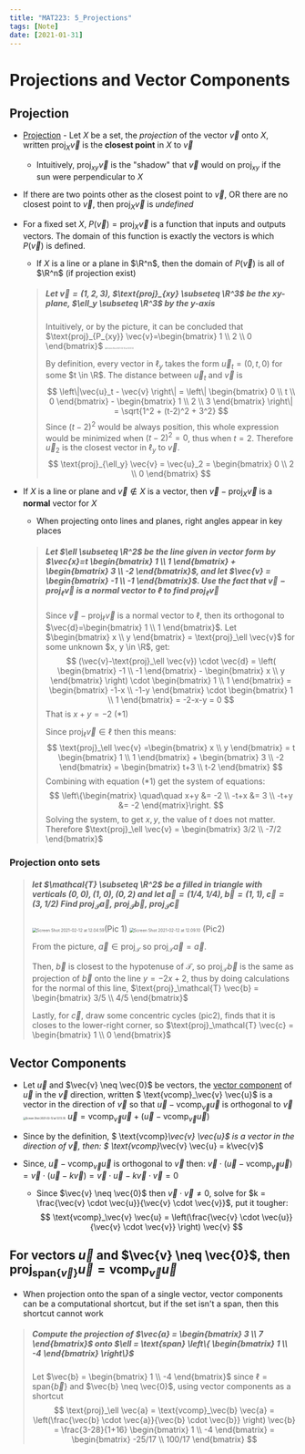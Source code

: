 ```yaml
---
title: "MAT223: 5_Projections"
tags: [Note]
date: [2021-01-31]
---
```


# Projections and Vector Components

## Projection

- <u>Projection</u> - Let $X$ be a set, the *projection* of the vector $\vec{v}$ onto $X$, written $\text{proj}_X \vec{v}$ is the **closest point** in $X$ to $\vec{v}$

  - Intuitively, $\text{proj}_{xy} \vec{v}$ is the "shadow" that $\vec{v}$ would on $\text{proj}_{xy}$ if the sun were perpendicular to $X$

- If there are two points other as the closest point to $\vec{v}$, OR there are no closest point to $\vec{v}$, then $\text{proj}_X \vec{v}$ is *undefined*

- For a fixed set $X$, $P(\vec{v}) = \text{proj}_X \vec{v}$ is a function that inputs and outputs vectors. The domain of this function is exactly the vectors is which $P(\vec{v})$ is defined. 

  - If $X$ is a line or a plane in $\R^n$, then the domain of $P(\vec{v})$ is all of $\R^n$ (if projection exist)

  >##### Let $\vec{v}=(1, 2, 3)$, $\text{proj}_{xy} \subseteq \R^3$ be the xy-plane,  $\ell_y \subseteq \R^3$ by the y-axis
  >
  >Intuitively, or by the picture, it can be concluded that $\text{proj}_{P_{xy}} \vec{v}=\begin{bmatrix} 1 \\ 2 \\ 0 \end{bmatrix}$ <img src="https://tva1.sinaimg.cn/large/008eGmZEly1gnl79x9km6j30ho0egq46.jpg" alt="Screen Shot 2021-02-12 at 10.51.52" style="zoom:20%;" />
  >
  >By definition, every vector in $\ell_y$ takes the form $\vec{u}_t=(0, t, 0)$ for some $t \in \R$. The distance between $\vec{u}_t$ and $\vec{v}$ is
  >$$
  >\left\|\vec{u}_t - \vec{v} \right\| = 
  >\left\| 
  >\begin{bmatrix} 0 \\ t \\ 0 \end{bmatrix} - 
  >\begin{bmatrix} 1 \\ 2 \\ 3 \end{bmatrix}
  >\right\| = 
  >\sqrt{1^2 + (t-2)^2 + 3^2}
  >$$
  >Since $(t-2)^2$ would be always position, this whole expression would be minimized when $(t-2)^2 = 0$, thus when $t=2$. Therefore $\vec{u}_2$ is the closest vector in $\ell_y$ to $\vec{v}$. 
  >$$
  >\text{proj}_{\ell_y} \vec{v} = \vec{u}_2 = \begin{bmatrix} 0 \\ 2 \\ 0 \end{bmatrix}
  >$$

- If $X$ is a line or plane and $\vec{v} \notin X$ is a vector, then $\vec{v}-\text{proj}_X \vec{v}$ is a **normal** vector for $X$

  - When projecting onto lines and planes, right angles appear in key places

  > ##### Let $\ell \subseteq \R^2$ be the line given in vector form by $\vec{x}=t \begin{bmatrix} 1 \\ 1 \end{bmatrix} + \begin{bmatrix} 3 \\ -2 \end{bmatrix}$, and let $\vec{v} = \begin{bmatrix} -1 \\ -1 \end{bmatrix}$. Use the fact that $\vec{v}-\text{proj}_\ell \vec{v}$ is a normal vector to $\ell$ to find $\text{proj}_\ell \vec{v}$
  >
  > Since $\vec{v}-\text{proj}_\ell \vec{v}$ is a normal vector to $\ell$, then its orthogonal to $\vec{d}=\begin{bmatrix} 1 \\ 1 \end{bmatrix}$. Let $\begin{bmatrix} x \\ y \end{bmatrix} = \text{proj}_\ell \vec{v}$ for some unknown $x, y \in \R$, get:
  > $$
  > (\vec{v}-\text{proj}_\ell \vec{v}) \cdot \vec{d} = 
  > \left( 
  > \begin{bmatrix} -1 \\ -1 \end{bmatrix} - \begin{bmatrix} x \\ y \end{bmatrix}
  > \right)
  > \cdot \begin{bmatrix} 1 \\ 1 \end{bmatrix} = 
  > \begin{bmatrix} -1-x \\ -1-y \end{bmatrix} \cdot 
  > \begin{bmatrix} 1 \\ 1 \end{bmatrix} =
  > -2-x-y = 0
  > $$
  > That is  $x+y = -2$ 	(*1)
  >
  > Since $\text{proj}_\ell \vec{v} \in \ell$ then this means:
  > $$
  > \text{proj}_\ell \vec{v} =\begin{bmatrix} x \\ y \end{bmatrix} = 
  > t \begin{bmatrix} 1 \\ 1 \end{bmatrix} + \begin{bmatrix} 3 \\ -2 \end{bmatrix}
  > = \begin{bmatrix} t+3 \\ t-2 \end{bmatrix}
  > $$
  > Combining with equation (*1) get the system of equations: 
  > $$
  > \left\{\begin{matrix}  \quad\quad 
  > x+y &= -2 \\ 
  > -t+x &= 3 \\ 
  > -t+y &= -2
  > \end{matrix}\right.
  > $$
  > Solving the system, to get $x, y$, the value of $t$ does not matter. Therefore $\text{proj}_\ell \vec{v} = \begin{bmatrix} 3/2 \\ -7/2 \end{bmatrix}$

### Projection onto sets

> ##### let $\mathcal{T} \subseteq \R^2$ be a filled in triangle with verticals $(0, 0), (1, 0), (0, 2)$ and let $\vec{a} = (1/4, 1/4), \vec{b}=(1, 1), \vec{c}=(3, 1/2)$ Find $\text{proj}_\mathcal{T} \vec{a},~ \text{proj}_\mathcal{T} \vec{b},~ \text{proj}_\mathcal{T} \vec{c}$
>
>   <img src="https://tva1.sinaimg.cn/large/008eGmZEly1gnl91evzkmj30ds0a8mxm.jpg" alt="Screen Shot 2021-02-12 at 12.04.59" style="zoom:50%;" />(Pic 1) <img src="https://tva1.sinaimg.cn/large/008eGmZEly1gnl91k9vrdj30es0biaat.jpg" alt="Screen Shot 2021-02-12 at 12.09.10" style="zoom:50%;" /> (Pic2)
>
> From the picture, $\vec{a} \in \text{proj}_\mathcal{T}$ so $\text{proj}_\mathcal{T}\vec{a} = \vec{a}$. 
>
> Then, $\vec{b}$ is closest to the hypotenuse of $\mathcal{T}$, so $\text{proj}_\mathcal{T} \vec{b}$ is the same as projection of $\vec{b}$ onto the line $y=-2x+2$, thus by doing calculations for the normal of this line,  $\text{proj}_\mathcal{T} \vec{b} = \begin{bmatrix} 3/5 \\ 4/5 \end{bmatrix}$ 
>
> Lastly, for $\vec{c}$, draw some concentric cycles (pic2), finds that it is closes to the lower-right corner, so $\text{proj}_\mathcal{T} \vec{c} = \begin{bmatrix} 1 \\ 0 \end{bmatrix}$

## Vector Components

- Let $\vec{u}$ and $\vec{v} \neq \vec{0}$ be vectors, the <u>vector component</u> of $\vec{u}$ in the $\vec{v}$ direction, written $ \text{vcomp}_\vec{v} \vec{u}$ is a vector in the direction of $\vec{v}$ so that $\vec{u} - \text{vcomp}_\vec{v} \vec{u}$ is orthogonal to $\vec{v}$
 <img src="https://tva1.sinaimg.cn/large/008eGmZEly1gnvtzjhq8lj30po0a8755.jpg" alt="Screen Shot 2021-02-12 at 12.13.35" style="zoom:30%;" />  $\vec{u} = \text{vcomp}_\vec{v} \vec{u} + (\vec{u} - \text{vcomp}_\vec{v} \vec{u})$
  
- Since by the definition, $ \text{vcomp}_\vec{v} \vec{u}$ is a vector in the direction of $\vec{v}$, then: 	 $ \text{vcomp}_\vec{v} \vec{u} = k\vec{v}$ 
  
- Since, $\vec{u} - \text{vcomp}_\vec{v} \vec{u}$ is orthogonal to $\vec{v}$ then: $\vec{v} \cdot (\vec{u} - \text{vcomp}_\vec{v} \vec{u}) = \vec{v} \cdot (\vec{u} - k\vec{v}) = \vec{v} \cdot \vec{u} - k\vec{v} \cdot \vec{v} = 0$ 
  
  - Since $\vec{v} \neq \vec{0}$ then $\vec{v} \cdot \vec{v} \neq 0$, solve for $k = \frac{\vec{v} \cdot \vec{u}}{\vec{v} \cdot \vec{v}}$, put it tougher: 
    $$
    \text{vcomp}_\vec{v} \vec{u} = 
    \left(\frac{\vec{v} \cdot \vec{u}}{\vec{v} \cdot \vec{v}} \right) \vec{v}
    $$

## **For vectors $\vec{u}$ and $\vec{v} \neq \vec{0}$, then    $\text{proj}_{\text{span}\{\vec{v}\}} \vec{u} =  \text{vcomp}_\vec{v} \vec{u}$**

- When projection onto the span of a single vector, vector components can be a computational shortcut, but if the set isn't a span, then this shortcut cannot work

> ##### Compute the projection of $\vec{a} = \begin{bmatrix} 3 \\ 7 \end{bmatrix}$ onto $\ell = \text{span} \left\{ \begin{bmatrix} 1 \\ -4 \end{bmatrix} \right\}$
>
> Let $\vec{b} = \begin{bmatrix} 1 \\ -4 \end{bmatrix}$ since $\ell = \text{span}\{\vec{b} \}$ and $\vec{b} \neq \vec{0}$, using vector components as a shortcut
> $$
> \text{proj}_\ell \vec{a} =  \text{vcomp}_\vec{b} \vec{a} = 
> \left(\frac{\vec{b} \cdot \vec{a}}{\vec{b} \cdot \vec{b}} \right) \vec{b} = 
> \frac{3-28}{1+16} \begin{bmatrix} 1 \\ -4 \end{bmatrix} = 
> \begin{bmatrix} -25/17 \\ 100/17 \end{bmatrix}
> $$